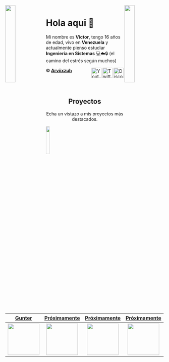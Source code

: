 <img align='right' src='https://th.bing.com/th/id/R.214d0ef08f75b8e64d987a7ca48d0e62?rik=3g%2byC7uP%2fIUC6A&pid=ImgRaw&r=0 ' width='25%'>  
<img align='left' src='https://th.bing.com/th/id/R.c343e41cbe710325635e527967829beb?rik=syns0QmHd3G4lA&pid=ImgRaw&r=0' width='25%'> 

<!--a 
peach: https://th.bing.com/th/id/R.c8dcf0abeae8183846e7bc0be6432159?rik=ZaW7yvGW4MEQEA&pid=ImgRaw&r=0
boo: https://th.bing.com/th/id/R.29d43af003fb3c1516bd3add9d121506?rik=6PmfQ43GZ1amlg&pid=ImgRaw&r=0 
kirby: https://th.bing.com/th/id/R.214d0ef08f75b8e64d987a7ca48d0e62?rik=3g%2byC7uP%2fIUC6A&pid=ImgRaw&r=0 
yoshi: https://th.bing.com/th/id/R.c343e41cbe710325635e527967829beb?rik=syns0QmHd3G4lA&pid=ImgRaw&r=0 
a-->

# Hola aqui 👋
Mi nombre es **Victor**, tengo 16 años de edad, vivo en **Venezuela** y
actualmente pienso estudiar **Ingeniería en Sistemas** 💻☁️🔒 (el camino del estrés según muchos) 
<!--a <p align="left"> <img src="https://komarev.com/ghpvc/?username=Arviixzuh&color=bfad26" alt="Arviixzuh Profie Views" /> </p>a-->

[discord]: https://discord.gg/U8APdjGQNq
[twitter]: https://twitter.com/Arviixzuh_
[youtube]: https://www.youtube.com/channel/UCSAafU0GMeeVK_wcmyrWAMg

[<img align="right" alt="Discord" width="32px" src="https://cdn.discordapp.com/attachments/909121957562314803/911759734871314503/Discord.png.png" />][discord]
[<img align="right" alt="Twitter" width="32px" src="https://cdn.discordapp.com/attachments/909121957562314803/911759758103560212/Twitter.png.png" />][twitter]
[<img align="right" alt="Youtube" width="32px" src="https://cdn.discordapp.com/attachments/909121957562314803/911760985143017472/Youtube.png.png" />][youtube]

**© [Arviixzuh](https://github.com/Arviixzuh)**

<br><br>
<h2 align="center">Proyectos</h2>
<p align="center">Echa un vistazo a mis proyectos más destacados.</p>

<img align='left' src='https://i1.wp.com/enviablelife.mx/wp-content/uploads/2019/05/cropped-logo-sin-nada-1.png?fit=300%2C300&ssl=1' width='15%'>


| <a href="https://discord.com/oauth2/authorize?client_id=908862622672236635&scope=bot&permissions=8" target="_blank">**Gunter**</a> | <a href="@" target="_blank">**Próximamente**</a> | <a href="@" target="_blank">**Próximamente**</a> | <a href="@" target="_blank">**Próximamente**</a> | 
| :---: | :---: | :---: | :---: |
<img align='center' src='https://cdn.discordapp.com/attachments/909121957562314803/912077715715280936/download.png' width="100px"  height='100px'> | <img align='center' width="100px" src='https://th.bing.com/th/id/R.f9df1667fd320fb45a3591026600238f?rik=3bG91UxXjbB%2bPw&pid=ImgRaw&r=0' height='100px'>  | <img align='center' src='https://th.bing.com/th/id/R.f9df1667fd320fb45a3591026600238f?rik=3bG91UxXjbB%2bPw&pid=ImgRaw&r=0' width="100px" height='100px'> | <img align='center' src='https://th.bing.com/th/id/R.f9df1667fd320fb45a3591026600238f?rik=3bG91UxXjbB%2bPw&pid=ImgRaw&r=0' width="100px" height='100px'>

